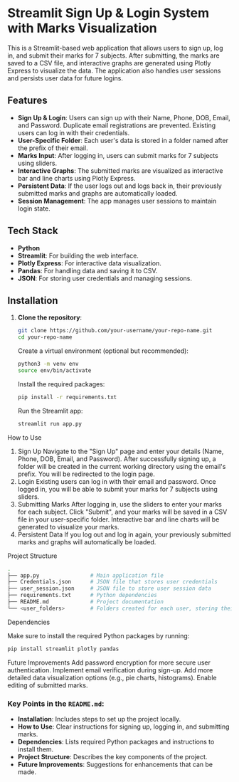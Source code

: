 # Streamlit Sign Up & Login System with Marks Visualization

This is a Streamlit-based web application that allows users to sign up, log in, and submit their marks for 7 subjects. After submitting, the marks are saved to a CSV file, and interactive graphs are generated using Plotly Express to visualize the data. The application also handles user sessions and persists user data for future logins.

## Features

- **Sign Up & Login**: Users can sign up with their Name, Phone, DOB, Email, and Password. Duplicate email registrations are prevented. Existing users can log in with their credentials.
- **User-Specific Folder**: Each user's data is stored in a folder named after the prefix of their email.
- **Marks Input**: After logging in, users can submit marks for 7 subjects using sliders.
- **Interactive Graphs**: The submitted marks are visualized as interactive bar and line charts using Plotly Express.
- **Persistent Data**: If the user logs out and logs back in, their previously submitted marks and graphs are automatically loaded.
- **Session Management**: The app manages user sessions to maintain login state.

## Tech Stack

- **Python**
- **Streamlit**: For building the web interface.
- **Plotly Express**: For interactive data visualization.
- **Pandas**: For handling data and saving it to CSV.
- **JSON**: For storing user credentials and managing sessions.

## Installation

1. **Clone the repository**:

   ```bash
   git clone https://github.com/your-username/your-repo-name.git
   cd your-repo-name
   ```
   Create a virtual environment (optional but recommended):
   ```bash
   python3 -m venv env
   source env/bin/activate
   ```
   Install the required packages:
   ```bash
   pip install -r requirements.txt
   ```
   Run the Streamlit app:
   ```bash
   streamlit run app.py
   ```
   
How to Use
1. Sign Up
Navigate to the "Sign Up" page and enter your details (Name, Phone, DOB, Email, and Password).
After successfully signing up, a folder will be created in the current working directory using the email's prefix.
You will be redirected to the login page.
2. Login
Existing users can log in with their email and password.
Once logged in, you will be able to submit your marks for 7 subjects using sliders.
3. Submitting Marks
After logging in, use the sliders to enter your marks for each subject.
Click "Submit", and your marks will be saved in a CSV file in your user-specific folder.
Interactive bar and line charts will be generated to visualize your marks.
4. Persistent Data
If you log out and log in again, your previously submitted marks and graphs will automatically be loaded.


Project Structure
  ```bash
  .
  ├── app.py                # Main application file
  ├── Credentials.json      # JSON file that stores user credentials
  ├── user_session.json     # JSON file to store user session data
  ├── requirements.txt      # Python dependencies
  ├── README.md             # Project documentation
  └── <user_folders>        # Folders created for each user, storing their marks in a CSV
  ```


Dependencies

Make sure to install the required Python packages by running:
  ```bash
  pip install streamlit plotly pandas
  ```

Future Improvements
Add password encryption for more secure user authentication.
Implement email verification during sign-up.
Add more detailed data visualization options (e.g., pie charts, histograms).
Enable editing of submitted marks.

### Key Points in the `README.md`:
- **Installation**: Includes steps to set up the project locally.
- **How to Use**: Clear instructions for signing up, logging in, and submitting marks.
- **Dependencies**: Lists required Python packages and instructions to install them.
- **Project Structure**: Describes the key components of the project.
- **Future Improvements**: Suggestions for enhancements that can be made.


